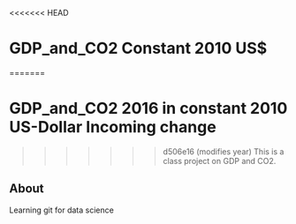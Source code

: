 <<<<<<< HEAD
# GDP_and_CO2 Constant 2010 US$ 
=======
# GDP_and_CO2 2016 in constant 2010 US-Dollar Incoming change
>>>>>>> d506e16 (modifies year)
This is a class project on GDP and CO2.

## About
Learning git for data science
